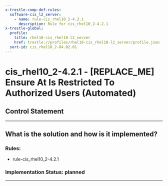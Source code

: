 ```yaml
---
x-trestle-comp-def-rules:
  software-cis_l2_server:
    - name: rule-cis_rhel10_2-4.2.1
      description: Rule for cis_rhel10_2-4.2.1
x-trestle-global:
  profile:
    title: rhel10-cis_rhel10-l2_server
    href: trestle://profiles/rhel10-cis_rhel10-l2_server/profile.json
  sort-id: cis_rhel10_2-04.02.01
---
```


# cis_rhel10_2-4.2.1 - \[REPLACE_ME\] Ensure At Is Restricted To Authorized Users (Automated)

## Control Statement

______________________________________________________________________

## What is the solution and how is it implemented?

<!-- For implementation status enter one of: implemented, partial, planned, alternative, not-applicable -->

<!-- Note that the list of rules under ### Rules: is read-only and changes will not be captured after assembly to JSON -->

<!-- Add control implementation description here for control: cis_rhel10_2-4.2.1 -->

### Rules:

  - rule-cis_rhel10_2-4.2.1

### Implementation Status: planned

______________________________________________________________________

